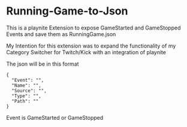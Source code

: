 # Running-Game-to-Json
This is a playnite Extension to expose GameStarted and GameStopped Events and save them as RunningGame.json

My Intention for this extension was to expand the functionality of my Category Switcher for Twitch/Kick with an integration of playnite

The json will be in this format

```
{
  "Event": "",
  "Name": "",
  "Source": "",
  "Type": "",
  "Path": ""
}
```

Event is GameStarted or GameStopped
